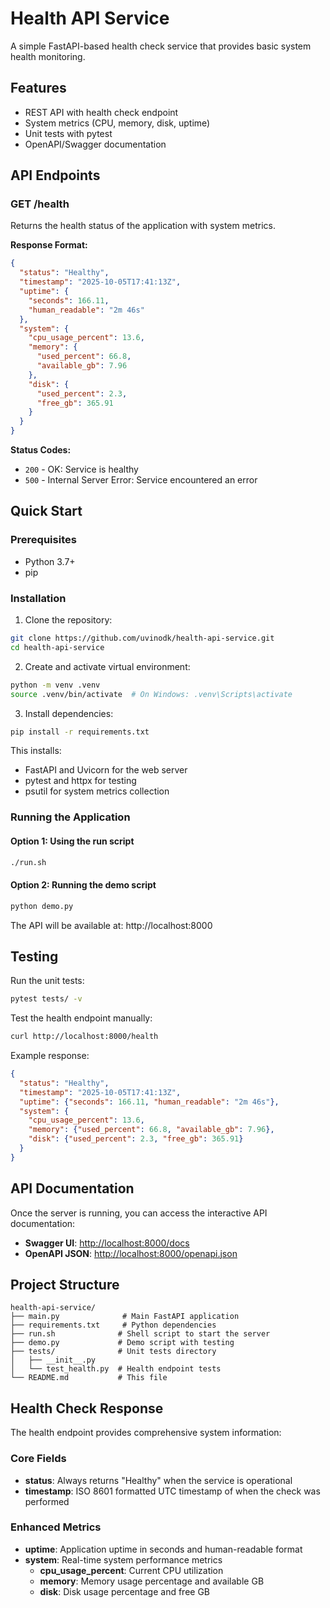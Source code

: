 # Health API Service

A simple FastAPI-based health check service that provides basic system health monitoring.

## Features

- REST API with health check endpoint
- System metrics (CPU, memory, disk, uptime)
- Unit tests with pytest
- OpenAPI/Swagger documentation

## API Endpoints

### GET /health

Returns the health status of the application with system metrics.

**Response Format:**
```json
{
  "status": "Healthy",
  "timestamp": "2025-10-05T17:41:13Z",
  "uptime": {
    "seconds": 166.11,
    "human_readable": "2m 46s"
  },
  "system": {
    "cpu_usage_percent": 13.6,
    "memory": {
      "used_percent": 66.8,
      "available_gb": 7.96
    },
    "disk": {
      "used_percent": 2.3,
      "free_gb": 365.91
    }
  }
}
```

**Status Codes:**
- `200` - OK: Service is healthy
- `500` - Internal Server Error: Service encountered an error

## Quick Start

### Prerequisites

- Python 3.7+
- pip

### Installation

1. Clone the repository:
```bash
git clone https://github.com/uvinodk/health-api-service.git
cd health-api-service
```

2. Create and activate virtual environment:
```bash
python -m venv .venv
source .venv/bin/activate  # On Windows: .venv\Scripts\activate
```

3. Install dependencies:
```bash
pip install -r requirements.txt
```

This installs:
- FastAPI and Uvicorn for the web server
- pytest and httpx for testing
- psutil for system metrics collection

### Running the Application

#### Option 1: Using the run script
```bash
./run.sh
```

#### Option 2: Running the demo script
```bash
python demo.py
```

The API will be available at: http://localhost:8000

## Testing

Run the unit tests:
```bash
pytest tests/ -v
```

Test the health endpoint manually:
```bash
curl http://localhost:8000/health
```

Example response:
```json
{
  "status": "Healthy",
  "timestamp": "2025-10-05T17:41:13Z",
  "uptime": {"seconds": 166.11, "human_readable": "2m 46s"},
  "system": {
    "cpu_usage_percent": 13.6,
    "memory": {"used_percent": 66.8, "available_gb": 7.96},
    "disk": {"used_percent": 2.3, "free_gb": 365.91}
  }
}
```

## API Documentation

Once the server is running, you can access the interactive API documentation:

- **Swagger UI**: [http://localhost:8000/docs](http://localhost:8000/docs)
- **OpenAPI JSON**: [http://localhost:8000/openapi.json](http://localhost:8000/openapi.json)

## Project Structure

```
health-api-service/
├── main.py              # Main FastAPI application
├── requirements.txt     # Python dependencies
├── run.sh              # Shell script to start the server
├── demo.py             # Demo script with testing
├── tests/              # Unit tests directory
│   ├── __init__.py
│   └── test_health.py  # Health endpoint tests
└── README.md           # This file
```

## Health Check Response

The health endpoint provides comprehensive system information:

### Core Fields
- **status**: Always returns "Healthy" when the service is operational
- **timestamp**: ISO 8601 formatted UTC timestamp of when the check was performed

### Enhanced Metrics
- **uptime**: Application uptime in seconds and human-readable format
- **system**: Real-time system performance metrics
  - **cpu_usage_percent**: Current CPU utilization
  - **memory**: Memory usage percentage and available GB
  - **disk**: Disk usage percentage and free GB